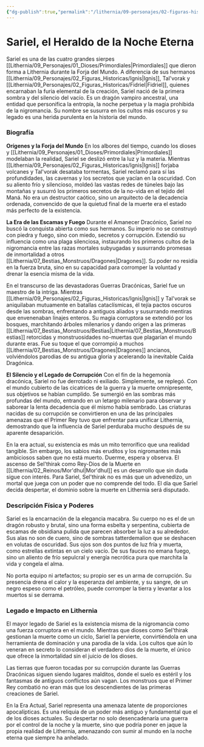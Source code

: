 ```yaml
---
{"dg-publish":true,"permalink":"/lithernia/09-personajes/02-figuras-historicas/sariel/","tags":["dragón","vampiro","ancestral","nigromancia","sombras","corrupción","primordial","figura histórica"]}
---
```


# Sariel, el Heraldo de la Noche Eterna

Sariel es una de las cuatro grandes sierpes [[Lithernia/09_Personajes/01_Dioses/Primordiales\|Primordiales]] que dieron forma a Lithernia durante la Forja del Mundo. A diferencia de sus hermanos [[Lithernia/09_Personajes/02_Figuras_Historicas/Ignis\|Ignis]], Tal'vorak y [[Lithernia/09_Personajes/02_Figuras_Historicas/Fidriel\|Fidriel]], quienes encarnaban la furia elemental de la creación, Sariel nació de la primera sombra y del silencio del vacío. Es un dragón vampiro ancestral, una entidad que personifica la entropía, la noche perpetua y la magia prohibida de la nigromancia. Su nombre se susurra en los cultos más oscuros y su legado es una herida purulenta en la historia del mundo.

### Biografía

**Orígenes y la Forja del Mundo**
En los albores del tiempo, cuando los dioses y [[Lithernia/09_Personajes/01_Dioses/Primordiales\|Primordiales]] modelaban la realidad, Sariel se deslizó entre la luz y la materia. Mientras [[Lithernia/09_Personajes/02_Figuras_Historicas/Ignis\|Ignis]] forjaba volcanes y Tal'vorak desataba tormentas, Sariel reclamó para sí las profundidades, las cavernas y los secretos que yacían en la oscuridad. Con su aliento frío y silencioso, moldeó las vastas redes de túneles bajo las montañas y susurró los primeros secretos de la no-vida en el tejido del Maná. No era un destructor caótico, sino un arquitecto de la decadencia ordenada, convencido de que la quietud final de la muerte era el estado más perfecto de la existencia.

**La Era de las Escamas y Fuego**
Durante el Amanecer Dracónico, Sariel no buscó la conquista abierta como sus hermanos. Su imperio no se construyó con piedra y fuego, sino con miedo, secretos y corrupción. Extendió su influencia como una plaga silenciosa, instaurando los primeros cultos de la nigromancia entre las razas mortales subyugadas y susurrando promesas de inmortalidad a otros [[Lithernia/07_Bestias_Monstruos/Dragones\|Dragones]]. Su poder no residía en la fuerza bruta, sino en su capacidad para corromper la voluntad y drenar la esencia misma de la vida.

En el transcurso de las devastadoras Guerras Dracónicas, Sariel fue un maestro de la intriga. Mientras [[Lithernia/09_Personajes/02_Figuras_Historicas/Ignis\|Ignis]] y Tal'vorak se aniquilaban mutuamente en batallas cataclísmicas, él tejía pactos oscuros desde las sombras, enfrentando a antiguos aliados y susurrando mentiras que envenenaban linajes enteros. Su magia corruptora se extendió por los bosques, marchitando árboles milenarios y dando origen a las primeras [[Lithernia/07_Bestias_Monstruos/Bestias\|Lithernia/07_Bestias_Monstruos/Bestias]] retorcidas y monstruosidades no-muertas que plagarían el mundo durante eras. Fue su toque el que corrompió a muchos [[Lithernia/07_Bestias_Monstruos/Dragones\|Dragones]] ancianos, volviéndolos parodias de su antigua gloria y acelerando la inevitable Caída Dragónica.

**El Silencio y el Legado de Corrupción**
Con el fin de la hegemonía dracónica, Sariel no fue derrotado ni exiliado. Simplemente, se replegó. Con el mundo cubierto de las cicatrices de la guerra y la muerte omnipresente, sus objetivos se habían cumplido. Se sumergió en las sombras más profundas del mundo, entrando en un letargo milenario para observar y saborear la lenta decadencia que él mismo había sembrado. Las criaturas nacidas de su corrupción se convirtieron en una de las principales amenazas que el Primer Rey tuvo que enfrentar para unificar Lithernia, demostrando que la influencia de Sariel perduraba mucho después de su aparente desaparición.

En la era actual, su existencia es más un mito terrorífico que una realidad tangible. Sin embargo, los sabios más eruditos y los nigromantes más ambiciosos saben que no está muerto. Duerme, espera y observa. El ascenso de Sel'thirak como Rey-Dios de la Muerte en [[Lithernia/02_Reinos/Mor'dhul\|Mor'dhul]] es un desarrollo que sin duda sigue con interés. Para Sariel, Sel'thirak no es más que un advenedizo, un mortal que juega con un poder que no comprende del todo. El día que Sariel decida despertar, el dominio sobre la muerte en Lithernia será disputado.

### Descripción Física y Poderes

Sariel es la encarnación de la elegancia macabra. Su cuerpo no es el de un dragón robusto y brutal, sino una forma esbelta y serpentina, cubierta de escamas de obsidiana pulida que parecen absorber la luz a su alrededor. Sus alas no son de cuero, sino de sombras tatterdemalion que se deshacen en volutas de oscuridad. Sus ojos son dos puntos de luz fría y muerta, como estrellas extintas en un cielo vacío. De sus fauces no emana fuego, sino un aliento de frío sepulcral y energía necrótica pura que marchita la vida y congela el alma.

No porta equipo ni artefactos; su propio ser es un arma de corrupción. Su presencia drena el calor y la esperanza del ambiente, y su sangre, de un negro espeso como el petróleo, puede corromper la tierra y levantar a los muertos si se derrama.

### Legado e Impacto en Lithernia

El mayor legado de Sariel es la existencia misma de la nigromancia como una fuerza corruptora en el mundo. Mientras que dioses como Sel'thirak gestionan la muerte como un ciclo, Sariel la pervierte, convirtiéndola en una herramienta de dominación y una parodia de la vida. Los cultos que aún lo veneran en secreto lo consideran el verdadero dios de la muerte, el único que ofrece la inmortalidad sin el juicio de los dioses.

Las tierras que fueron tocadas por su corrupción durante las Guerras Dracónicas siguen siendo lugares malditos, donde el suelo es estéril y los fantasmas de antiguos conflictos aún vagan. Los monstruos que el Primer Rey combatió no eran más que los descendientes de las primeras creaciones de Sariel.

En la Era Actual, Sariel representa una amenaza latente de proporciones apocalípticas. Es una reliquia de un poder más antiguo y fundamental que el de los dioses actuales. Su despertar no solo desencadenaría una guerra por el control de la noche y la muerte, sino que podría poner en jaque la propia realidad de Lithernia, amenazando con sumir al mundo en la noche eterna que siempre ha anhelado.
